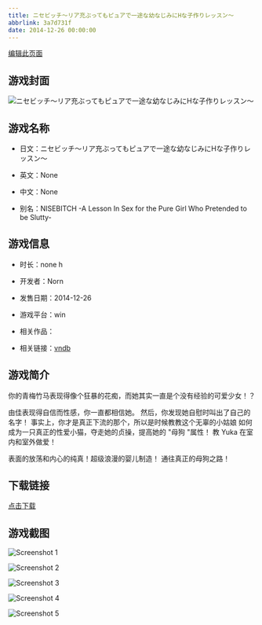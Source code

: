 ```yaml
---
title: ニセビッチ～リア充ぶってもピュアで一途な幼なじみにHな子作りレッスン～
abbrlink: 3a7d731f
date: 2014-12-26 00:00:00
---
```

[编辑此页面](https://github.com/ACG-3/ADV3-source/blob/main/source/_posts/games/%E3%83%8B%E3%82%BB%E3%83%93%E3%83%83%E3%83%81%EF%BD%9E%E3%83%AA%E3%82%A2%E5%85%85%E3%81%B6%E3%81%A3%E3%81%A6%E3%82%82%E3%83%94%E3%83%A5%E3%82%A2%E3%81%A7%E4%B8%80%E9%80%94%E3%81%AA%E5%B9%BC%E3%81%AA%E3%81%98%E3%81%BF%E3%81%ABH%E3%81%AA%E5%AD%90%E4%BD%9C%E3%82%8A%E3%83%AC%E3%83%83%E3%82%B9%E3%83%B3%EF%BD%9E.md)

## 游戏封面

![ニセビッチ～リア充ぶってもピュアで一途な幼なじみにHな子作りレッスン～](https%3A//pan.timero.xyz/onedrive/img_lib_001/%E3%83%8B%E3%82%BB%E3%83%93%E3%83%83%E3%83%81%EF%BD%9E%E3%83%AA%E3%82%A2%E5%85%85%E3%81%B6%E3%81%A3%E3%81%A6%E3%82%82%E3%83%94%E3%83%A5%E3%82%A2%E3%81%A7%E4%B8%80%E9%80%94%E3%81%AA%E5%B9%BC%E3%81%AA%E3%81%98%E3%81%BF%E3%81%ABH%E3%81%AA%E5%AD%90%E4%BD%9C%E3%82%8A%E3%83%AC%E3%83%83%E3%82%B9%E3%83%B3%EF%BD%9E_cover.avif)


## 游戏名称

- 日文：ニセビッチ～リア充ぶってもピュアで一途な幼なじみにHな子作りレッスン～
- 英文：None
- 中文：None

- 别名：NISEBITCH -A Lesson In Sex for the Pure Girl Who Pretended to be Slutty-


## 游戏信息

- 时长：none h
- 开发者：Norn
- 发售日期：2014-12-26
- 游戏平台：win
- 相关作品：

- 相关链接：[vndb](https://vndb.org/v16582)


## 游戏简介

你的青梅竹马表现得像个狂暴的花痴，而她其实一直是个没有经验的可爱少女！？

由佳表现得自信而性感，你一直都相信她。
然后，你发现她自慰时叫出了自己的名字！
事实上，你才是真正下流的那个，所以是时候教教这个无辜的小姑娘
如何成为一只真正的性爱小猫，夺走她的贞操，提高她的 "母狗 "属性！
教 Yuka 在室内和室外做爱！

表面的放荡和内心的纯真！超级浪漫的婴儿制造！
通往真正的母狗之路！




## 下载链接

[点击下载](https://pan.timero.xyz/onedrive/adv_lib_001/%E3%83%8B%E3%82%BB%E3%83%93%E3%83%83%E3%83%81%EF%BD%9E%E3%83%AA%E3%82%A2%E5%85%85%E3%81%B6%E3%81%A3%E3%81%A6%E3%82%82%E3%83%94%E3%83%A5%E3%82%A2%E3%81%A7%E4%B8%80%E9%80%94%E3%81%AA%E5%B9%BC%E3%81%AA%E3%81%98%E3%81%BF%E3%81%ABH%E3%81%AA%E5%AD%90%E4%BD%9C%E3%82%8A%E3%83%AC%E3%83%83%E3%82%B9%E3%83%B3%EF%BD%9E)


## 游戏截图


![Screenshot 1](https%3A//pan.timero.xyz/onedrive/img_lib_001/%E3%83%8B%E3%82%BB%E3%83%93%E3%83%83%E3%83%81%EF%BD%9E%E3%83%AA%E3%82%A2%E5%85%85%E3%81%B6%E3%81%A3%E3%81%A6%E3%82%82%E3%83%94%E3%83%A5%E3%82%A2%E3%81%A7%E4%B8%80%E9%80%94%E3%81%AA%E5%B9%BC%E3%81%AA%E3%81%98%E3%81%BF%E3%81%ABH%E3%81%AA%E5%AD%90%E4%BD%9C%E3%82%8A%E3%83%AC%E3%83%83%E3%82%B9%E3%83%B3%EF%BD%9E_Screenshot_1.avif)

![Screenshot 2](https%3A//pan.timero.xyz/onedrive/img_lib_001/%E3%83%8B%E3%82%BB%E3%83%93%E3%83%83%E3%83%81%EF%BD%9E%E3%83%AA%E3%82%A2%E5%85%85%E3%81%B6%E3%81%A3%E3%81%A6%E3%82%82%E3%83%94%E3%83%A5%E3%82%A2%E3%81%A7%E4%B8%80%E9%80%94%E3%81%AA%E5%B9%BC%E3%81%AA%E3%81%98%E3%81%BF%E3%81%ABH%E3%81%AA%E5%AD%90%E4%BD%9C%E3%82%8A%E3%83%AC%E3%83%83%E3%82%B9%E3%83%B3%EF%BD%9E_Screenshot_2.avif)

![Screenshot 3](https%3A//pan.timero.xyz/onedrive/img_lib_001/%E3%83%8B%E3%82%BB%E3%83%93%E3%83%83%E3%83%81%EF%BD%9E%E3%83%AA%E3%82%A2%E5%85%85%E3%81%B6%E3%81%A3%E3%81%A6%E3%82%82%E3%83%94%E3%83%A5%E3%82%A2%E3%81%A7%E4%B8%80%E9%80%94%E3%81%AA%E5%B9%BC%E3%81%AA%E3%81%98%E3%81%BF%E3%81%ABH%E3%81%AA%E5%AD%90%E4%BD%9C%E3%82%8A%E3%83%AC%E3%83%83%E3%82%B9%E3%83%B3%EF%BD%9E_Screenshot_3.avif)

![Screenshot 4](https%3A//pan.timero.xyz/onedrive/img_lib_001/%E3%83%8B%E3%82%BB%E3%83%93%E3%83%83%E3%83%81%EF%BD%9E%E3%83%AA%E3%82%A2%E5%85%85%E3%81%B6%E3%81%A3%E3%81%A6%E3%82%82%E3%83%94%E3%83%A5%E3%82%A2%E3%81%A7%E4%B8%80%E9%80%94%E3%81%AA%E5%B9%BC%E3%81%AA%E3%81%98%E3%81%BF%E3%81%ABH%E3%81%AA%E5%AD%90%E4%BD%9C%E3%82%8A%E3%83%AC%E3%83%83%E3%82%B9%E3%83%B3%EF%BD%9E_Screenshot_4.avif)

![Screenshot 5](https%3A//pan.timero.xyz/onedrive/img_lib_001/%E3%83%8B%E3%82%BB%E3%83%93%E3%83%83%E3%83%81%EF%BD%9E%E3%83%AA%E3%82%A2%E5%85%85%E3%81%B6%E3%81%A3%E3%81%A6%E3%82%82%E3%83%94%E3%83%A5%E3%82%A2%E3%81%A7%E4%B8%80%E9%80%94%E3%81%AA%E5%B9%BC%E3%81%AA%E3%81%98%E3%81%BF%E3%81%ABH%E3%81%AA%E5%AD%90%E4%BD%9C%E3%82%8A%E3%83%AC%E3%83%83%E3%82%B9%E3%83%B3%EF%BD%9E_Screenshot_5.avif)

